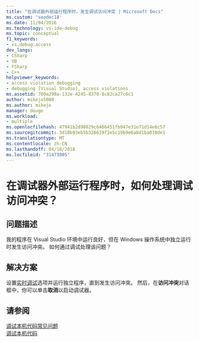 ```yaml
---
title: "在调试器外部运行程序时，发生调试访问冲突 | Microsoft Docs"
ms.custom: 'seodec18'
ms.date: 11/04/2016
ms.technology: vs-ide-debug
ms.topic: conceptual
f1_keywords:
- vs.debug.access
dev_langs:
- CSharp
- VB
- FSharp
- C++
helpviewer_keywords:
- access violation debugging
- debugging [Visual Studio], access violations
ms.assetid: 780a298a-132e-4245-8370-8c82ca27c6c1
author: mikejo5000
ms.author: mikejo
manager: douge
ms.workload:
- multiple
ms.openlocfilehash: 47941b2d98029c6466451fb947e31e71d14e6c57
ms.sourcegitcommit: 3d10b93eb5b326639f3e5c19b9e6a8d1ba078de1
ms.translationtype: MT
ms.contentlocale: zh-CN
ms.lasthandoff: 04/18/2018
ms.locfileid: "31473005"
---
```

# <a name="how-can-i-debug-access-violations-when-running-my-program-outside-the-debugger"></a>在调试器外部运行程序时，如何处理调试访问冲突？

## <a name="problem-description"></a>问题描述  
 我的程序在 Visual Studio 环境中运行良好，但在 Windows 操作系统中独立运行时发生访问冲突。 如何通过调试处理该问题？  
  
## <a name="solution"></a>解决方案  
 设置[实时调试](../debugger/just-in-time-debugging-in-visual-studio.md)选项并运行独立程序，直到发生访问冲突。 然后，在**访问冲突**对话框中，你可以单击**取消**以启动调试器。  
  
## <a name="see-also"></a>请参阅  
 [调试本机代码常见问题](../debugger/debugging-native-code-faqs.md)   
 [调试本机代码](../debugger/debugging-native-code.md)